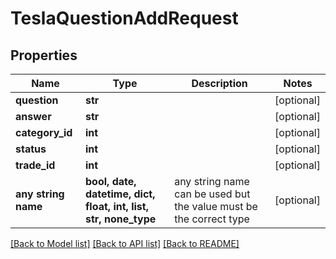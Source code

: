 # TeslaQuestionAddRequest


## Properties
Name | Type | Description | Notes
------------ | ------------- | ------------- | -------------
**question** | **str** |  | [optional] 
**answer** | **str** |  | [optional] 
**category_id** | **int** |  | [optional] 
**status** | **int** |  | [optional] 
**trade_id** | **int** |  | [optional] 
**any string name** | **bool, date, datetime, dict, float, int, list, str, none_type** | any string name can be used but the value must be the correct type | [optional]

[[Back to Model list]](../README.md#documentation-for-models) [[Back to API list]](../README.md#documentation-for-api-endpoints) [[Back to README]](../README.md)


